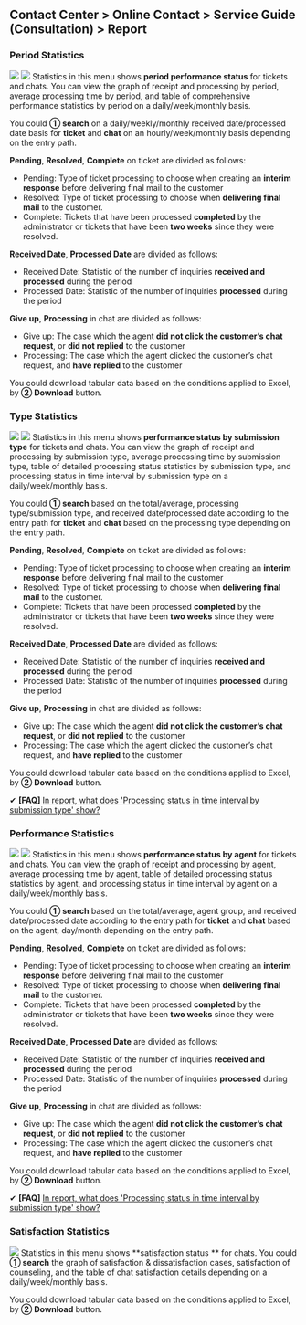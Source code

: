 ## Contact Center > Online Contact > Service Guide (Consultation) > Report

### Period Statistics
![](http://static.toastoven.net/prod_contact_center/6.1-(1)_en.png)
![](http://static.toastoven.net/prod_contact_center/6.1-(2)_en.png)
Statistics in this menu shows **period performance status** for tickets and chats. You can view the graph of receipt and processing by period, average processing time by period, and table of comprehensive performance statistics by period on a daily/week/monthly basis.

You could **① search** on a daily/weekly/monthly received date/processed date basis for **ticket** and **chat** on an hourly/week/monthly basis depending on the entry path.

**Pending**, **Resolved**, **Complete** on ticket are divided as follows:

-	Pending: Type of ticket processing to choose when creating an **interim response** before delivering final mail to the customer 
-	Resolved: Type of ticket processing to choose when **delivering final mail** to the customer.
-	Complete: Tickets that have been processed **completed** by the administrator or tickets that have been **two weeks** since they were resolved.

**Received Date**, **Processed Date** are divided as follows:

-	Received Date: Statistic of the number of inquiries **received and processed** during the period
-	Processed Date: Statistic of the number of inquiries **processed** during the period

**Give up**, **Processing** in chat are divided as follows:

-	Give up: The case which the agent **did not click the customer’s chat request**, or **did not replied** to the customer
-	Processing: The case which the agent clicked the customer’s chat request, and **have replied** to the customer

You could download tabular data based on the conditions applied to Excel, by **② Download** button.

### Type Statistics
![](http://static.toastoven.net/prod_contact_center/6.2-(1)_en.png)
![](http://static.toastoven.net/prod_contact_center/6.2-(2)_en.png)
Statistics in this menu shows **performance status by submission type** for tickets and chats. You can view the graph of receipt and processing by submission type, average processing time by submission type, table of detailed processing status statistics by submission type, and processing status in time interval by submission type on a daily/week/monthly basis. 

You could **① search** based on the total/average, processing type/submission type, and received date/processed date according to the entry path for **ticket** and **chat** based on the processing type depending on the entry path.

**Pending**, **Resolved**, **Complete** on ticket are divided as follows:

-	Pending: Type of ticket processing to choose when creating an **interim response** before delivering final mail to the customer 
-	Resolved: Type of ticket processing to choose when **delivering final mail** to the customer.
-	Complete: Tickets that have been processed **completed** by the administrator or tickets that have been **two weeks** since they were resolved.

**Received Date**, **Processed Date** are divided as follows:

-	Received Date: Statistic of the number of inquiries **received and processed** during the period
-	Processed Date: Statistic of the number of inquiries **processed** during the period

**Give up**, **Processing** in chat are divided as follows:

-	Give up: The case which the agent **did not click the customer’s chat request**, or **did not replied** to the customer
-	Processing: The case which the agent clicked the customer’s chat request, and **have replied** to the customer

You could download tabular data based on the conditions applied to Excel, by **② Download** button.

✔ **\[FAQ]** [In report, what does 'Processing status in time interval by submission type' show?](https://nhn-contact.oc.toast.com/oceng/hc/article/138/)

### Performance Statistics
![](http://static.toastoven.net/prod_contact_center/6.3-(1)_en.png)
![](http://static.toastoven.net/prod_contact_center/6.3-(2)_en.png)
Statistics in this menu shows **performance status by agent** for tickets and chats. You can view the graph of receipt and processing by agent, average processing time by agent, table of detailed processing status statistics by agent, and processing status in time interval by agent on a daily/week/monthly basis.

You could **① search** based on the total/average, agent group, and received date/processed date according to the entry path for **ticket** and **chat** based on the agent, day/month depending on the entry path.

**Pending**, **Resolved**, **Complete** on ticket are divided as follows:

-	Pending: Type of ticket processing to choose when creating an **interim response** before delivering final mail to the customer 
-	Resolved: Type of ticket processing to choose when **delivering final mail** to the customer.
-	Complete: Tickets that have been processed **completed** by the administrator or tickets that have been **two weeks** since they were resolved.

**Received Date**, **Processed Date** are divided as follows:

-	Received Date: Statistic of the number of inquiries **received and processed** during the period
-	Processed Date: Statistic of the number of inquiries **processed** during the period

**Give up**, **Processing** in chat are divided as follows:

-	Give up: The case which the agent **did not click the customer’s chat request**, or **did not replied** to the customer
-	Processing: The case which the agent clicked the customer’s chat request, and **have replied** to the customer

You could download tabular data based on the conditions applied to Excel, by **② Download** button.

✔ **\[FAQ]** [In report, what does 'Processing status in time interval by submission type' show?](https://nhn-contact.oc.toast.com/oceng/hc/article/138/)

### Satisfaction Statistics
![](http://static.toastoven.net/prod_contact_center/6.4-(1)_en.png)
Statistics in this menu shows **satisfaction status ** for chats. You could **① search** the graph of satisfaction & dissatisfaction cases, satisfaction of counseling, and the table of chat satisfaction details depending on a daily/week/monthly basis.

You could download tabular data based on the conditions applied to Excel, by **② Download** button.
